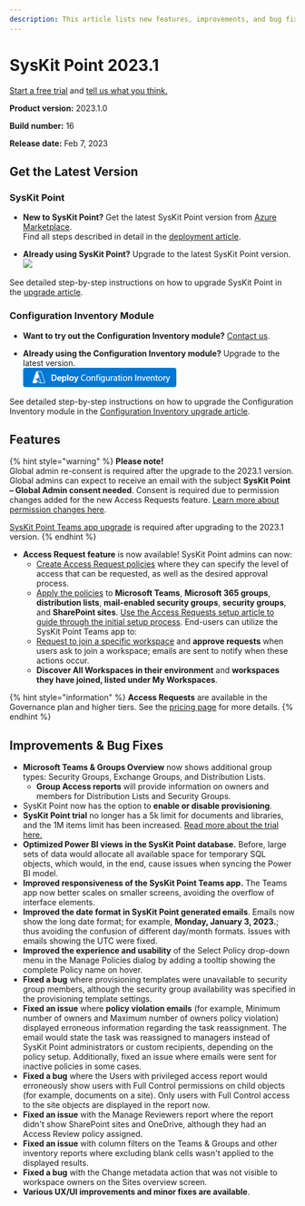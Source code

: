 ```yaml
---
description: This article lists new features, improvements, and bug fixes in SysKit Point version 2023.1.
--- 
```


# SysKit Point 2023.1

[Start a free trial](https://www.syskit.com/products/point/free-trial/) and [tell us what you think.](https://www.syskit.com/company/contact-us/)

**Product version:** 2023.1.0

**Build number:** 16

**Release date:** Feb 7, 2023

## Get the Latest Version

### SysKit Point

* **New to SysKit Point?** Get the latest SysKit Point version from [Azure Marketplace](https://azuremarketplace.microsoft.com/en-us/marketplace/apps/syskitltd.syskit_point).<br/>
    Find all steps described in detail in the [deployment article](../installation/deploy-syskit-point.md).
    
* **Already using SysKit Point?** Upgrade to the latest SysKit Point version. <br/>
[![](https://aka.ms/deploytoazurebutton)](https://portal.azure.com/#create/Microsoft.Template/uri/https%3A%2F%2Fsyskitassetsstorage.blob.core.windows.net%2Fpoint%2FUpdateFilesARM%2FPointUpdateTemplate.json)

See detailed step-by-step instructions on how to upgrade SysKit Point in the [upgrade article](../installation/upgrade-syskit-point.md).

### Configuration Inventory Module
* **Want to try out the Configuration Inventory module?** [Contact us](https://www.syskit.com/contact-us/).

* **Already using the Configuration Inventory module?** Upgrade to the latest version. <br/>
[![](../.gitbook/assets/deployconfigurationinventory.png)](https://portal.azure.com/#create/Microsoft.Template/uri/https%3A%2F%2Fsyskitdownloadsstorage.blob.core.windows.net%2Fpoint%2Fdeployment-packages%2FCimVersionUpdateTemplate.json)

See detailed step-by-step instructions on how to upgrade the Configuration Inventory module in the [Configuration Inventory upgrade article](../configuration-inventory/configuration-inventory-upgrade.md).


## Features

{% hint style="warning" %}
**Please note!**  
Global admin re-consent is required after the upgrade to the 2023.1 version. Global admins can expect to receive an email with the subject **SysKit Point – Global Admin consent needed**. Consent is required due to permission changes added for the new Access Requests feature. [Learn more about permission changes here](../requirements/permission-requirements-change-log.md#syskit-point-20231).  


[SysKit Point Teams app upgrade](../governance-and-automation/syskit-point-teams-app.md#upgrade-syskit-point-teams-app) is required after upgrading to the 2023.1 version. 
{% endhint %}

* **Access Request feature** is now available! SysKit Point admins can now:
  * [Create Access Request policies](../governance-and-automation/access-requests/create-access-requests-policy.md) where they can specify the level of access that can be requested, as well as the desired approval process.
  * [Apply the policies](../governance-and-automation/access-requests/apply-access-requests-policy.md) to **Microsoft Teams**, **Microsoft 365 groups**, **distribution lists**, **mail-enabled security groups**, **security groups**, and **SharePoint sites**.
[Use the Access Requests setup article to guide through the initial setup process](../governance-and-automation/access-requests/set-up-access-requests.md).
End-users can utilize the SysKit Point Teams app to:
  * [Request to join a specific workspace](../point-collaborators/request-workspace-access.md) and **approve requests** when users ask to join a workspace; emails are sent to notify when these actions occur. 
  * **Discover All Workspaces in their environment** and **workspaces they have joined, listed under My Workspaces**. 

{% hint style="information" %}
**Access Requests** are available in the Governance plan and higher tiers. See the [pricing page](https://www.syskit.com/products/point/pricing/) for more details.
{% endhint %}

## Improvements & Bug Fixes

* **Microsoft Teams & Groups Overview** now shows additional group types: Security Groups, Exchange Groups, and Distribution Lists. 
  * **Group Access reports** will provide information on owners and members for Distribution Lists and Security Groups.
* SysKit Point now has the option to **enable or disable provisioning**.
* **SysKit Point trial** no longer has a 5k limit for documents and libraries, and the 1M items limit has been increased. [Read more about the trial here.](../activation/trial.md)
* **Optimized Power BI views in the SysKit Point database.** Before, large sets of data would allocate all available space for temporary SQL objects, which would, in the end, cause issues when syncing the Power BI model. 
* **Improved responsiveness of the SysKit Point Teams app.** The Teams app now better scales on smaller screens, avoiding the overflow of interface elements. 
* **Improved the date format in SysKit Point generated emails**. Emails now show the long date format; for example, **Monday, January 3, 2023.**; thus avoiding the confusion of different day/month formats. Issues with emails showing the UTC were fixed. 
* **Improved the experience and usability** of the Select Policy drop-down menu in the Manage Policies dialog by adding a tooltip showing the complete Policy name on hover.
* **Fixed a bug** where provisioning templates were unavailable to security group members, although the security group availability was specified in the provisioning template settings.
* **Fixed an issue** where **policy violation emails** (for example, Minimum number of owners and Maximum number of owners policy violation) displayed erroneous information regarding the task reassignment. The email would state the task was reassigned to managers instead of SysKit Point administrators or custom recipients, depending on the policy setup. Additionally, fixed an issue where emails were sent for inactive policies in some cases.
* **Fixed a bug** where the Users with privileged access report would erroneously show users with Full Control permissions on child objects (for example, documents on a site). Only users with Full Control access to the site objects are displayed in the report now.
* **Fixed an issue** with the Manage Reviewers report where the report didn't show SharePoint sites and OneDrive, although they had an Access Review policy assigned.
* **Fixed an issue** with column filters on the Teams & Groups and other inventory reports where excluding blank cells wasn't applied to the displayed results.
* **Fixed a bug** with the Change metadata action that was not visible to workspace owners on the Sites overview screen.
* **Various UX/UI improvements and minor fixes are available**. 





